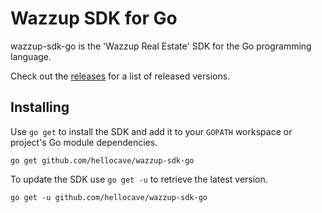 # Wazzup SDK for Go

wazzup-sdk-go is the 'Wazzup Real Estate' SDK for the Go programming language.

Check out the [releases](https://github.com/hellocave/wazzup-sdk-go/releases) for a list of released versions.

## Installing

Use `go get` to install the SDK and add it to your `GOPATH` workspace or
project's Go module dependencies.

	go get github.com/hellocave/wazzup-sdk-go

To update the SDK use `go get -u` to retrieve the latest version.

	go get -u github.com/hellocave/wazzup-sdk-go